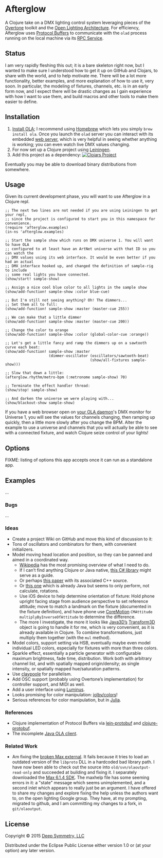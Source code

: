 # Afterglow

A Clojure take on a DMX lighting control system leveraging pieces of the [Overtone](https://github.com/overtone/overtone) toolkit and the [Open Lighting Architecture](https://www.openlighting.org/ola/). For efficiency, Afterglow uses [Protocol Buffers](https://developers.google.com/protocol-buffers/docs/overview) to communicate with the `olad` process running on the local machine via its [RPC Service](https://docs.openlighting.org/doc/latest/rpc_system.html).

## Status

I am very rapidly fleshing this out; it is a bare skeleton right now, but I wanted to make sure I understood how to get it up on GitHub and Clojars, to share with the world, and to help motivate me. There will be a lot more functionality, better examples, and more explanation of how to use it, very soon. In particular, the modeling of fixtures, channels, etc. is in an early form now, and I expect there will be drastic changes as I gain experience with how I want to use them, and build macros and other tools to make them easier to define.

## Installation

1. [Install OLA](https://www.openlighting.org/ola/getting-started/downloads/); I recommend using [Homebrew](http://brew.sh) which lets you simply `brew install ola`. Once you launch the `olad` server you can interact with its embedded [web server](http://localhost:9090/ola.html), which is very helpful in seeing whether anything is working; you can even watch live DMX values changing.
2. For now set up a Clojure project using [Leiningen](http://leiningen.org).
3. Add this project as a dependency: [![Clojars Project](http://clojars.org/afterglow/latest-version.svg)](http://clojars.org/afterglow)

Eventually you may be able to download binary distributions from somewhere.

## Usage

Given its current development phase, you will want to use Afterglow in a Clojure repl.

    ;; The next two lines are not needed if you are using Leiningen to get your repl,
    ;; since the project is configured to start you in this namespace for convenience.
    (require 'afterglow.examples)
    (in-ns 'afterglow.examples)
    
    ;; Start the sample show which runs on DMX universe 1. You will want to have OLA
    ;; configured to at least have an ArtNet universe with that ID so you can watch the
    ;; DMX values using its web interface. It would be even better if you had an actual
    ;; DMX interface hooked up, and changed the definition of sample-rig to include
    ;; some real lights you have connected.
    (show/start! sample-show)
    
    ;; Assign a nice cool blue color to all lights in the sample show
    (show/add-function! sample-show :color blue-cue)
    
    ;; But I'm still not seeing anything? Oh! The dimmers...
    ;; Set them all to full:
    (show/add-function! sample-show :master (master-cue 255))
    
    ;; We can make that a little dimmer
    (show/add-function! sample-show :master (master-cue 200))
    
    ;; Change the color to orange
    (show/add-function! sample-show :color (global-color-cue :orange))
    
    ;; Let's get a little fancy and ramp the dimmers up on a sawtooth curve each beat:
    (show/add-function! sample-show :master
                        (dimmer-oscillator (oscillators/sawtooth-beat)
                                           (show/all-fixtures sample-show)))
    
    ;; Slow that down a little:
    (afterglow.rhythm/metro-bpm (:metronome sample-show) 70)
    
    ;; Terminate the effect handler thread:
    (show/stop! sample-show)
    
    ;; And darken the universe we were playing with...
    (show/blackout-show sample-show)

If you have a web browser open on [your OLA daemon](http://localhost:9090/ola.html)'s DMX monitor for Universe 1, you will see the values for channels changing, then ramping up quickly, then a little more slowly after you change the BPM. Alter the example to use a universe and channels that you will actually be able to see with a connected fixture, and watch Clojure seize control of your lights!

## Options

FIXME: listing of options this app accepts once it can run as a standalone app.

## Examples

...

### Bugs

...

### Ideas

* Create a project Wiki on GitHub and move this kind of discussion to it:
* Tons of oscillators and combinators for them, with convenient initializers.
* Model moving head location and position, so they can be panned and aimed in a coordinated way.
    - [Wikipedia](http://en.wikipedia.org/wiki/Rotation_formalisms_in_three_dimensions) has the most promising overview of what I need to do.
    - If I can’t find anything Clojure or Java native, [this C# library](http://www.codeproject.com/Articles/17425/A-Vector-Type-for-C) might serve as a guide.
    - Or perhaps [this paper](https://www.fastgraph.com/makegames/3drotation/) with its associated C++ source.
    - Or [this one](http://inside.mines.edu/fs_home/gmurray/ArbitraryAxisRotation/) which is already Java but seems to only perform, not calculate, rotations.
    - Use iOS device to help determine orientation of fixture: Hold phone upright facing stage from audience perspective to set reference attitude; move to match a landmark on the fixture (documented in the fixture definition), and have phone use [CoreMotion](https://developer.apple.com/library/ios/documentation/CoreMotion/Reference/CMAttitude_Class/index.html#//apple_ref/occ/instm/CMAttitude/multiplyByInverseOfAttitude:) `CMAttitude` `multiplyByInverseOfAttitude` to determine the difference.
    - The more I investigate, the more it looks like [Java3D’s](http://docs.oracle.com/cd/E17802_01/j2se/javase/technologies/desktop/java3d/forDevelopers/J3D_1_3_API/j3dapi/) [Transform3D](http://docs.oracle.com/cd/E17802_01/j2se/javase/technologies/desktop/java3d/forDevelopers/J3D_1_3_API/j3dapi/javax/media/j3d/Transform3D.html) object is going to handle it for me, which is very convenient, as it is already available in Clojure. To combine transformations, just multiply them together (with the `mul` method).
* Model colors, support setting via HSB, eventually maybe even model individual LED colors, especially for fixtures with more than three colors.
* Sparkle effect, essentially a particle generator with configurable maximum brightness, fade time, distribution. Work both with arbitrary channel list, and with spatially mapped origin/density; as single intensity, or spatially mapped hue/saturation patterns.
* Use [claypoole](https://clojars.org/com.climate/claypoole) for parallelism.
* Add OSC support (probably using Overtone&rsquo;s implementation) for controller support, and MIDI as well.
* Add a user interface using [Luminus](http://www.luminusweb.net/docs).
* Looks promising for color manipulation: [jolby/colors](https://github.com/jolby/colors)!
* Serious references for color manipulation, but in [Julia](https://github.com/timholy/Color.jl).

### References

* Clojure implementation of Protocol Buffers via [lein-protobuf](https://github.com/flatland/lein-protobuf) and [clojure-protobuf](https://github.com/flatland/clojure-protobuf).
* The incomplete [Java OLA client](https://github.com/OpenLightingProject/ola/tree/master/java).

### Related Work

* Am fixing the [broken Max external](https://wiki.openlighting.org/index.php/OlaOutput_Max_External). It fails because it tries to load an outdated version of the `libproto` DLL in a hardcoded bad library path. I have now been able to check out the source into `old/svn/olaoutput-read-only` and succeeded at building and fixing it. I separately downloaded the [Max 6.1.4 SDK](https://cycling74.com/downloads/sdk/). The maxhelp file has some seeming errors in it: a "state" message which seems unimplemented, and a second inlet which appears to really just be an argument. I have offered to share my changes and explore fixing the help unless the authors want to, on the open lighting Google group. They have, at my prompting, migrated to github, and I am committing my changes to a fork, in `git/olaoutput`.

## License

Copyright © 2015 [Deep Symmetry, LLC](http://deepsymmetry.org)

Distributed under the Eclipse Public License either version 1.0 or (at
your option) any later version.
